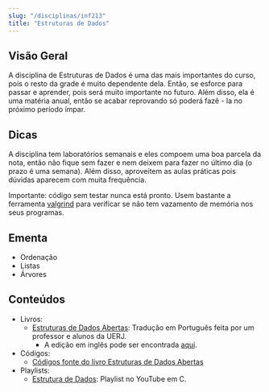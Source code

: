 ```yaml
---
slug: "/disciplinas/inf213"
title: "Estruturas de Dados"
---
```


<!-- Remova as setas do texto abaixo para escrever na página. Lembre também de excluir a linha acima -->

## Visão Geral
A disciplina de Estruturas de Dados é uma das mais importantes do curso, pois o resto da grade é muito dependente dela. Então, se esforce para passar e aprender, pois será muito importante no futuro. Além disso, ela é uma matéria anual, então se acabar reprovando só poderá fazê - la no próximo período ímpar.

## Dicas
A disciplina tem laboratórios semanais e eles compoem uma boa parcela da nota, então não fique sem fazer e nem deixem para fazer no último dia (o prazo é uma semana). Além disso, aproveitem as aulas práticas pois dúvidas aparecem com muita frequência.

Importante: código sem testar nunca está pronto. Usem bastante a ferramenta [valgrind](https://valgrind.org/) para verificar se não tem vazamento de memória nos seus programas. 

## Ementa

- Ordenação
- Listas
- Árvores


## Conteúdos

- Livros:
  - [Estruturas de Dados Abertas](http://www.araujo.eng.uerj.br/opendata/ods-ptbr-cpp.pdf): Tradução em Português feita por um professor e alunos da UERJ.
    - A edição em inglês pode ser encontrada [aqui](https://opendatastructures.org/).
- Códigos:
  - [Códigos fonte do livro Estruturas de Dados Abertas](https://github.com/jaraujouerj/Estruturas-de-Dados-Abertos/tree/master/cpp)
- Playlists:
  - [Estrutura de Dados](https://www.youtube.com/playlist?list=PLUukMN0DTKCtdKaIUQoV4VWqGblYGZLfC): Playlist no YouTube em C.
